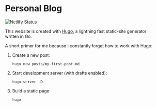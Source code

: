 Personal Blog
====

[![Netlify Status](https://api.netlify.com/api/v1/badges/775e43c0-c5d7-4614-8a68-0af3c26f18c0/deploy-status)](https://app.netlify.com/sites/jibbow/deploys)

This website is created with [Hugo](https://gohugo.io/), a lightning fast static-site generator written in Go.

A short primer for me because I constantly forget how to work with Hugo:

1. Create a new post:  
   ```
   hugo new posts/my-first-post.md
   ```
2. Start development server (with drafts enabled):  
   ```
   hugo server -D
   ```
3. Build a static page  
   ```
   hugo
   ```


